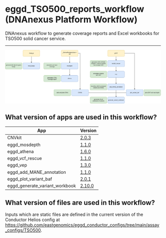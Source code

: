 # eggd_TSO500_reports_workflow (DNAnexus Platform Workflow)

DNAnexus workflow to generate coverage reports and Excel workbooks for TSO500 solid cancer service.

---

![Image of workflow](images/tso500_reports_workflow.png)

## What version of apps are used in this workflow?

|  App 	| Version  	|
|---	|---	|
|CNVkit | [2.0.3](https://platform.dnanexus.com/app/app-GxGqp980Xg5JY3K442z7Gg72)|
|eggd_mosdepth           |[1.1.0](https://github.com/eastgenomics/eggd_mosdepth/releases/tag/v1.1.0)|
|eggd_athena             |[1.6.0](https://github.com/eastgenomics/eggd_athena/releases/tag/v1.6.0)|
|eggd_vcf_rescue |[1.1.0](https://github.com/eastgenomics/eggd_vcf_rescue/releases/tag/v1.1.0)|
|eggd_vep           |[1.3.0](https://github.com/eastgenomics/eggd_vep/releases/tag/v1.3.0)|
|eggd_add_MANE_annotation       |[1.1.0](https://github.com/eastgenomics/eggd_add_MANE_annotation/releases/tag/v1.1.0)|
|eggd_plot_variant_baf | [2.0.1](https://github.com/eastgenomics/eggd_plot_variant_baf/releases/tag/v2.0.1)|
|eggd_generate_variant_workbook |[2.10.0](https://github.com/eastgenomics/eggd_generate_variant_workbook/releases/tag/v2.10.0)|

## What version of files are used in this workflow?

Inputs which are static files are defined in the current version of the Conductor Helios config at https://github.com/eastgenomics/eggd_conductor_configs/tree/main/assay_configs/TSO500.

